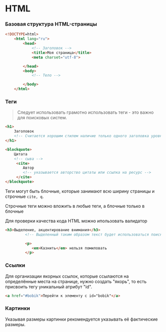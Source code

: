# HTML 

### Базовая структура HTML-страницы

```html
<!DOCTYPE=html>
    <html lang="ru">
        <head>
            <!-- Заголовок -->
            <title>Моя страница</title>
            <meta charset="utf-8">

        </head>
        <body>
            <!-- Тело -->

        </body>
    </html>
```

### Теги

> Следует использовать грамотно использовать теги - это важно для поисковых систем. 

```html
<h1>
    Заголовок
    <!-- Считается хорошим стилем наличие только одного заголовка уровня h1 -->
</h1>

<blockquote>
    Цитата
    <!-- сыва -->
     <cite>
        Автор
        <!-- указывается авторство цитаты или ссылка на ресурс -->
     </cite>
</blockquote>

```

Теги могут быть блочные, которые занимают всю ширину страницы и строчные `cite, q`.

Строчные теги можно вложить в любые теги, а блочные только в блочные

Для проверки качества кода HTML можно ипользовать валидатор

```html
<h3>Выделение, акцентирование внимания</h3>
         <!-- Выделенный таким образом текст будет использоваться поисковиками как ключевое слово -->

         <p>
            <em>Казнить</em> нельзя помиловать
         </p>
```

### Ссылки

Для организации якорных ссылок, которые ссылаются на определённые места на странице, нужно создать "якорь", то есть присвоить тегу уникальный атрибут "id". 

```html
<a href="#bobik">Перейти к элементу с id="bobik"</a>
```

### Картинки

Указывая размеры картинки рекомендуется указывать её фактические размеры.

